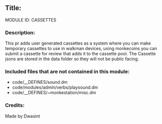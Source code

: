 ## Title: <!--Title of your addition-->

<!-- uppercase, underscore_connected name of your module, that you use to mark files-->

MODULE ID: CASSETTES

### Description:

This pr adds user generated cassettes as a system where you can make temporary cassettes to use in walkman devices, using monkecoins you can submit a cassette for review that adds it to the cassette pool. The Cassette jsons are stored in the data folder so they will not be public facing.

<!-- Any master file changes you've made to existing master files or if you've added a new master file. Please mark either as #NEW or #CHANGE -->

### Included files that are not contained in this module:

- code/\_\_DEFINES/sound.dm
- code/modules/admin/verbs/playsound.dm
- code/\_\_DEFINES/~monkestation/misc.dm

<!-- Likewise, be it a non-modular file or a modular one that's not contained within the folder belonging to this specific module, it should be mentioned here -->

### Credits:

<!-- Here go the credits to you, dear coder, and in case of collaborative work or ports, credits to the original source of the code -->
<!-- Orignal Coders -->

Made by Dwasint
